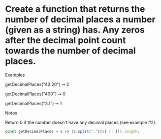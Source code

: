 # Create a function that returns the number of decimal places a number (given as a string) has. Any zeros after the decimal point count towards the number of decimal places.

Examples

getDecimalPlaces("43.20") ➞ 2

getDecimalPlaces("400") ➞ 0

getDecimalPlaces("3.1") ➞ 1

Notes

Return 0 if the number doesn't have any decimal places (see example #2).

```javascript
const getDecimalPlaces = s => (s.split(".")[1] || []).length;
```
